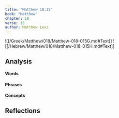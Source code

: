 ```yaml
---
title: "Matthew 18:15"
book: "Matthew"
chapter: 18
verse: 15
author: Matthew Levi
---
```

![[/Greek/Matthew/018/Matthew-018-015G.md#Text]]
![[/Hebrew/Matthew/018/Matthew-018-015H.md#Text]]

## Analysis

#### Words

#### Phrases

#### Concepts

## Reflections
